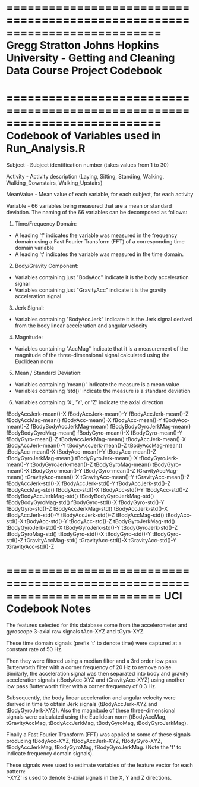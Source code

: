 ==========================================================================
Gregg Stratton
Johns Hopkins University - Getting and Cleaning Data Course Project
Codebook
==========================================================================

==========================================================================
Codebook of Variables used in Run_Analysis.R
==========================================================================

Subject - Subject identification number (takes values from 1 to 30)

Activity - Activity description (Laying, Sitting, Standing, Walking, Walking_Downstairs, Walking_Upstairs)

MeanValue - Mean value of each variable, for each subject, for each activity

Variable - 66 variables being measured that are a mean or standard deviation. The naming of the 66 variables can be decomposed as follows:

   1) Time/Frequency Domain:
   *  A leading 'f' indicates the variable was measured in the frequency domain using a Fast Fourier Transform (FFT) of a corresponding time domain variable
   *  A leading 't' indicates the variable was measured in the time domain.

   2) Body/Gravity Component:
   *  Variables containing just "BodyAcc" indicate it is the body acceleration signal
   *  Variables containing just "GravityAcc" indicate it is the gravity acceleration signal
   
   3) Jerk Signal:
   * Variables containing "BodyAccJerk" indicate it is the Jerk signal derived from the body linear acceleration and angular velocity

   4) Magnitude:
   * Variables containing "AccMag" indicate that it is a measurement of the magnitude of the three-dimensional signal calculated using the Euclidean norm 

   5) Mean / Standard Deviation:
   * Variables containing 'mean()' indicate the measure is a mean value
   * Variables containing 'std()' indicate the measure is a standard deviation

   6) Variables containing 'X', 'Y', or 'Z' indicate the axial direction

fBodyAccJerk-mean()-X
fBodyAccJerk-mean()-Y
fBodyAccJerk-mean()-Z
fBodyAccMag-mean()
fBodyAcc-mean()-X
fBodyAcc-mean()-Y
fBodyAcc-mean()-Z
fBodyBodyAccJerkMag-mean()
fBodyBodyGyroJerkMag-mean()
fBodyBodyGyroMag-mean()
fBodyGyro-mean()-X
fBodyGyro-mean()-Y
fBodyGyro-mean()-Z
tBodyAccJerkMag-mean()
tBodyAccJerk-mean()-X
tBodyAccJerk-mean()-Y
tBodyAccJerk-mean()-Z
tBodyAccMag-mean()
tBodyAcc-mean()-X
tBodyAcc-mean()-Y
tBodyAcc-mean()-Z
tBodyGyroJerkMag-mean()
tBodyGyroJerk-mean()-X
tBodyGyroJerk-mean()-Y
tBodyGyroJerk-mean()-Z
tBodyGyroMag-mean()
tBodyGyro-mean()-X
tBodyGyro-mean()-Y
tBodyGyro-mean()-Z
tGravityAccMag-mean()
tGravityAcc-mean()-X
tGravityAcc-mean()-Y
tGravityAcc-mean()-Z
fBodyAccJerk-std()-X
fBodyAccJerk-std()-Y
fBodyAccJerk-std()-Z
fBodyAccMag-std()
fBodyAcc-std()-X
fBodyAcc-std()-Y
fBodyAcc-std()-Z
fBodyBodyAccJerkMag-std()
fBodyBodyGyroJerkMag-std()
fBodyBodyGyroMag-std()
fBodyGyro-std()-X
fBodyGyro-std()-Y
fBodyGyro-std()-Z
tBodyAccJerkMag-std()
tBodyAccJerk-std()-X
tBodyAccJerk-std()-Y
tBodyAccJerk-std()-Z
tBodyAccMag-std()
tBodyAcc-std()-X
tBodyAcc-std()-Y
tBodyAcc-std()-Z
tBodyGyroJerkMag-std()
tBodyGyroJerk-std()-X
tBodyGyroJerk-std()-Y
tBodyGyroJerk-std()-Z
tBodyGyroMag-std()
tBodyGyro-std()-X
tBodyGyro-std()-Y
tBodyGyro-std()-Z
tGravityAccMag-std()
tGravityAcc-std()-X
tGravityAcc-std()-Y
tGravityAcc-std()-Z

==========================================================================
UCI Codebook Notes
==========================================================================

The features selected for this database come from the accelerometer and gyroscope 3-axial raw signals tAcc-XYZ and tGyro-XYZ. 

These time domain signals (prefix 't' to denote time) were captured at a constant rate of 50 Hz. 

Then they were filtered using a median filter and a 3rd order low pass Butterworth filter with a corner frequency of 20 Hz to remove noise. 
Similarly, the acceleration signal was then separated into body and gravity acceleration signals (tBodyAcc-XYZ and tGravityAcc-XYZ) using another low pass 
Butterworth filter with a corner frequency of 0.3 Hz. 

Subsequently, the body linear acceleration and angular velocity were derived in time to obtain Jerk signals (tBodyAccJerk-XYZ and tBodyGyroJerk-XYZ). Also the magnitude of these three-dimensional signals were calculated using the Euclidean norm (tBodyAccMag, tGravityAccMag, tBodyAccJerkMag, tBodyGyroMag, tBodyGyroJerkMag). 

Finally a Fast Fourier Transform (FFT) was applied to some of these signals producing fBodyAcc-XYZ, fBodyAccJerk-XYZ, fBodyGyro-XYZ, fBodyAccJerkMag, fBodyGyroMag, fBodyGyroJerkMag. (Note the 'f' to indicate frequency domain signals). 

These signals were used to estimate variables of the feature vector for each pattern:  
'-XYZ' is used to denote 3-axial signals in the X, Y and Z directions.
